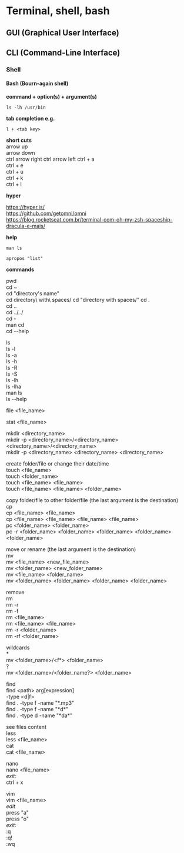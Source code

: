 # Terminal, shell, bash

## GUI (Graphical User Interface)

## CLI (Command-Line Interface)

### Shell

#### Bash (Bourn-again shell)

**command + option(s) + argument(s)**  
```
ls -lh /usr/bin
```

**tab completion e.g.**  
```
l + <tab key>
```

**short cuts**  
arrow up  
arrow down  
ctrl arrow right
ctrl arrow left
ctrl + a  
ctrl + e  
ctrl + u  
ctrl + k  
ctrl + l  

**hyper**  

https://hyper.is/  
https://github.com/getomni/omni  
https://blog.rocketseat.com.br/terminal-com-oh-my-zsh-spaceship-dracula-e-mais/  

**help**  

```
man ls
```

```
apropos "list"
```

**commands**

pwd  
cd ~  
cd "directory's name"  
cd directory\ with\ spaces/
cd "directory with spaces/"
cd .  
cd ..  
cd ../../  
cd -  
man cd  
cd --help  

ls  
ls -l  
ls -a  
ls -h  
ls -R  
ls -S  
ls -lh  
ls -lha  
man ls  
ls --help  

file \<file_name>  

stat \<file_name>  

mkdir \<directory_name>  
mkdir -p \<directory_name>/\<directory_name> \<directory_name>/\<directory_name>  
mkdir -p \<directory_name> \<directory_name> \<directory_name>  

create folder/file or change their date/time  
touch \<file_name>  
touch \<folder_name>  
touch \<file_name> \<file_name>  
touch \<file_name> \<file_name> \<folder_name>  

copy folder/file to other folder/file (the last argument is the destination)  
cp  
cp \<file_name> \<file_name>  
cp \<file_name> \<file_name> \<file_name> \<file_name>  
pc \<folder_name> \<folder_name>  
pc -r \<folder_name> \<folder_name> \<folder_name> \<folder_name> \<folder_name>  

move or rename (the last argument is the destination)  
mv  
mv \<file_name> \<new_file_name>  
mv \<folder_name> \<new_folder_name>  
mv \<file_name> \<folder_name>  
mv \<folder_name> \<folder_name> \<folder_name> \<folder_name>  

remove  
rm  
rm -r  
rm -f  
rm \<file_name>  
rm \<file_name> \<file_name>  
rm -r \<folder_name>  
rm -rf \<folder_name>  

wildcards  
\*  
mv \<folder_name>/<f*> \<folder_name>  
?  
mv \<folder_name>/<folder_name?> \<folder_name>  

find  
find \<path> arg[expression]  
-type \<d|f>  
find . -type f -name "*.mp3"  
find . -type f -name "\*d\*"  
find . -type d -name "\*da\*"  

see files content  
less  
less \<file_name>  
cat  
cat \<file_name>  

nano  
nano \<file_name>  
_exit:_  
ctrl + x  

vim  
vim \<file_name>  
_edit_  
press "a"  
press "o"  
_exit:_  
:q  
:q!  
:wq  